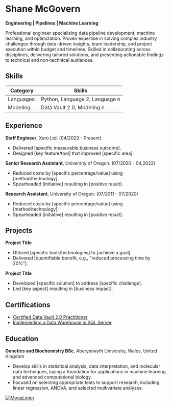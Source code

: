 # Shane McGovern

__Engineering | Pipelines | Machine Learning__  

Professional engineer specializing data pipeline development, machine learning, and optimization. Proven expertise in solving complex industry challenges through data-driven insights, team leadership, and project execution within budget and timelines. Skilled in collaborating across disciplines, delivering tailored solutions, and presenting actionable findings to technical and non-technical audiences.

## Skills

| Category   |Skills                                      |
|------------|--------------------------------------------|
| Languages:  | Python, Language 2, Language n                               |
| Modeling:   | Data Vault 2.0, Modeling n    |


## Experience

__Staff Engineer__, Xero Ltd. (04/2022 - Present)  
- Delivered [specific measurable business outcome].  
- Designed [key feature/tool] that improved [specific area].  

__Senior Research Assistant__, University of Oregon. (07/2020 - 04,2022)   
- Reduced costs by [specific percentage/value] using [method/technology].  
- Spearheaded [initiative] resulting in [positive result].

__Research Assistant__, University of Oregon. (07/2011 - 07/2020)   
- Reduced costs by [specific percentage/value] using [method/technology].  
- Spearheaded [initiative] resulting in [positive result].

## Projects

__Project Title__
- Utilized [specific tools/technologies] to [achieve a goal].  
- Delivered [quantifiable benefit, e.g., "reduced processing time by 20%"].  

__Project Title__
- Developed [specific solution] to address [specific challenge].  
- Led [key aspect] resulting in [business impact].

## Certifications
- [Certified Data Vault 2.0 Practitioner](https://www.credential.net/23cef956-ff59-4244-9838-79751295151a)  
- [Implementing a Data Warehouse in SQL Server](https://www.credential.net/23cef956-ff59-4244-9838-79751295151a)  

## Education
__Genetics and Biochemistry BSc__, Aberystwyth University, Wales, United Kingdom  
- Develop skills in statistical analysis, data interpretation, and molecular data techniques, laying a foundation for applications in machine learning and advanced computational biology.
- Focused on selecting appropriate tests to support research, including linear regression, ANOVA, and selected multivariate analyses.

[![MegaLinter](https://github.com/ShaneMcGovern/shanemcgovern.github.io/actions/workflows/mega-linter.yml/badge.svg?branch=main)](https://github.com/ShaneMcGovern/shanemcgovern.github.io/actions/workflows/mega-linter.yml?query=branch%3Amain)